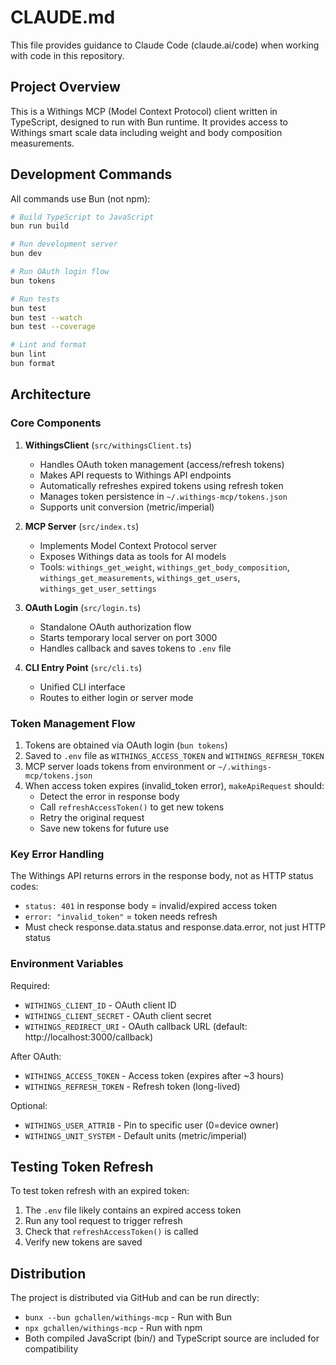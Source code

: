 # CLAUDE.md

This file provides guidance to Claude Code (claude.ai/code) when working with code in this repository.

## Project Overview

This is a Withings MCP (Model Context Protocol) client written in TypeScript, designed to run with Bun runtime. It provides access to Withings smart scale data including weight and body composition measurements.

## Development Commands

All commands use Bun (not npm):

```bash
# Build TypeScript to JavaScript
bun run build

# Run development server
bun dev

# Run OAuth login flow
bun tokens

# Run tests
bun test
bun test --watch
bun test --coverage

# Lint and format
bun lint
bun format
```

## Architecture

### Core Components

1. **WithingsClient** (`src/withingsClient.ts`)
   - Handles OAuth token management (access/refresh tokens)
   - Makes API requests to Withings API endpoints
   - Automatically refreshes expired tokens using refresh token
   - Manages token persistence in `~/.withings-mcp/tokens.json`
   - Supports unit conversion (metric/imperial)

2. **MCP Server** (`src/index.ts`)
   - Implements Model Context Protocol server
   - Exposes Withings data as tools for AI models
   - Tools: `withings_get_weight`, `withings_get_body_composition`, `withings_get_measurements`, `withings_get_users`, `withings_get_user_settings`

3. **OAuth Login** (`src/login.ts`)
   - Standalone OAuth authorization flow
   - Starts temporary local server on port 3000
   - Handles callback and saves tokens to `.env` file

4. **CLI Entry Point** (`src/cli.ts`)
   - Unified CLI interface
   - Routes to either login or server mode

### Token Management Flow

1. Tokens are obtained via OAuth login (`bun tokens`)
2. Saved to `.env` file as `WITHINGS_ACCESS_TOKEN` and `WITHINGS_REFRESH_TOKEN`
3. MCP server loads tokens from environment or `~/.withings-mcp/tokens.json`
4. When access token expires (invalid_token error), `makeApiRequest` should:
   - Detect the error in response body
   - Call `refreshAccessToken()` to get new tokens
   - Retry the original request
   - Save new tokens for future use

### Key Error Handling

The Withings API returns errors in the response body, not as HTTP status codes:
- `status: 401` in response body = invalid/expired access token
- `error: "invalid_token"` = token needs refresh
- Must check response.data.status and response.data.error, not just HTTP status

### Environment Variables

Required:
- `WITHINGS_CLIENT_ID` - OAuth client ID
- `WITHINGS_CLIENT_SECRET` - OAuth client secret
- `WITHINGS_REDIRECT_URI` - OAuth callback URL (default: http://localhost:3000/callback)

After OAuth:
- `WITHINGS_ACCESS_TOKEN` - Access token (expires after ~3 hours)
- `WITHINGS_REFRESH_TOKEN` - Refresh token (long-lived)

Optional:
- `WITHINGS_USER_ATTRIB` - Pin to specific user (0=device owner)
- `WITHINGS_UNIT_SYSTEM` - Default units (metric/imperial)

## Testing Token Refresh

To test token refresh with an expired token:
1. The `.env` file likely contains an expired access token
2. Run any tool request to trigger refresh
3. Check that `refreshAccessToken()` is called
4. Verify new tokens are saved

## Distribution

The project is distributed via GitHub and can be run directly:
- `bunx --bun gchallen/withings-mcp` - Run with Bun
- `npx gchallen/withings-mcp` - Run with npm
- Both compiled JavaScript (bin/) and TypeScript source are included for compatibility